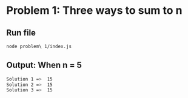 # Problem 1: Three ways to sum to n

## Run file

```bash
node problem\ 1/index.js
````

## Output: When n = 5

```bash
Solution 1 =>  15
Solution 2 =>  15
Solution 3 =>  15
````